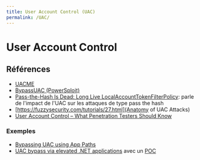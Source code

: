 ```yaml
---
title: User Account Control (UAC)
permalink: /UAC/
---
```


# User Account Control

## Références
- [UACME](https://github.com/hfiref0x/UACME)
- [BypassUAC (PowerSploit)](https://github.com/FuzzySecurity/PowerShell-Suite/tree/master/Bypass-UAC)
- [Pass-the-Hash Is Dead: Long Live LocalAccountTokenFilterPolicy](http://www.harmj0y.net/blog/redteaming/pass-the-hash-is-dead-long-live-localaccounttokenfilterpolicy/): parle de l'impact de l'UAC sur les attaques de type pass the hash
- [https://fuzzysecurity.com/tutorials/27.html](Anatomy of UAC Attacks)
- [User Account Control – What Penetration Testers Should Know](https://blog.cobaltstrike.com/2014/03/20/user-account-control-what-penetration-testers-should-know/)

### Exemples
- [Bypassing UAC using App Paths](https://enigma0x3.net/2017/03/14/bypassing-uac-using-app-paths/)
- [UAC bypass via elevated .NET applications](https://offsec.provadys.com/UAC-bypass-dotnet.html) avec un [POC](https://gist.githubusercontent.com/clavoillotte/f2fba9fa4ba8db14093a62164963d4a9/raw/3184a420c3f6c38c975886027c4c84aba6b66e92/UAC-dotnet-profiler-poc.ps1)
